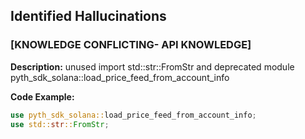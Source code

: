 ## Identified Hallucinations

### [KNOWLEDGE CONFLICTING- API KNOWLEDGE]
**Description:** 
unused import std::str::FromStr and deprecated module pyth_sdk_solana::load_price_feed_from_account_info

**Code Example:**
```rust
use pyth_sdk_solana::load_price_feed_from_account_info;
use std::str::FromStr;
```



